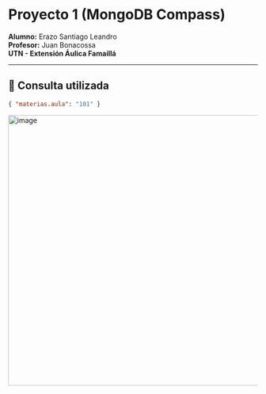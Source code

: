# Proyecto 1 (MongoDB Compass) 

**Alumno:** Erazo Santiago Leandro  
**Profesor:** Juan Bonacossa  
**UTN - Extensión Áulica Famaillá**

---

## 📄 Consulta utilizada

```json
{ "materias.aula": "101" }
```


<img width="1106" height="546" alt="image" src="https://github.com/user-attachments/assets/4ac65580-b402-4cc3-9da9-63dfe64a6575" />
